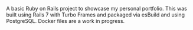 A basic Ruby on Rails project to showcase my personal portfolio.  This was built using Rails 7 with Turbo Frames and packaged via esBuild and using PostgreSQL.  Docker files are a work in progress.